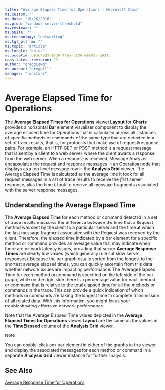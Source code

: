 ```yaml
---
title: "Average Elapsed Time for Operations | Microsoft Docs"
ms.custom: ""
ms.date: "10/26/2016"
ms.prod: "windows-server-threshold"
ms.reviewer: ""
ms.suite: ""
ms.technology: "networking"
ms.tgt_pltfrm: ""
ms.topic: "article"
ms.locale: "en-us"
ms.assetid: b8abfe23-01d6-47ba-a136-e06d1a4a52fa
caps.latest.revision: 19
author: "greggigwg"
ms.author: "greggill"
manager: "ronstarr"
---
```

# Average Elapsed Time for Operations
The **Average Elapsed Times for Operations** viewer **Layout** for **Charts** provides a horizontal **Bar** element visualizer component to display  the average elapsed time for Operations  that is calculated across all instances of  specific methods or commands  of the same type that are detected in a set of trace results, that is, for protocols that make use of request/response pairs. For example, an HTTP GET or POST method is a request message  that is sent by a client to a web server, where the client awaits a response from the web server. When a response is received, Message Analyzer encapsulates the request and response messages in an Operation node that displays as a top level message row in the **Analysis Grid** viewer. The Average Elapsed Time is calculated as the average time it took for all request messages in a set of trace results to receive the *first* server response, plus the time it took to receive all message fragments associated with the server response messages.  
  
## Understanding the Average Elapsed Time  
 The **Average Elapsed Time** for each method or command detected in a set of trace results measures the difference between the time that a  Request method was sent by the client to a particular server and the time at which the last message fragment associated with the Request was received by the client. Therefore, the elapsed time indicated by a bar element for a specific method or command provides an average value that may indicate when there are network latency issues, providing that server **Average Response Times** are clearly low values (which generally rule out slow server responses). Because the bar graph data is sorted from the longest to the shortest average elapsed times, you can quickly ascertain from this data whether network issues are impacting performance. The Average Elapsed Time for each method or command is specified on the left side of the bar graph, while on the right side there is a percentage value for each method or command that is relative to the total elapsed time for all the methods or commands in the trace. This can provide a quick indication of which methods or commands are taking the longest time to complete transmission of all related data. With this information, you might focus your troubleshooting efforts on network performance.  
  
 Note that the Average Elapsed Time values depicted in the **Average Elapsed Times for Operations** viewer **Layout** are the same as the values in the **TimeElapsed** column of the **Analysis Grid** viewer.  
  
> [!NOTE]
>  You can double-click any bar element in either of the graphs in this viewer and display the associated messages for each method or command in a separate **Analysis Grid** viewer instance for further analysis.  
  
## See Also  
 [Average Response Time for Operations](average-response-time-for-operations.md)